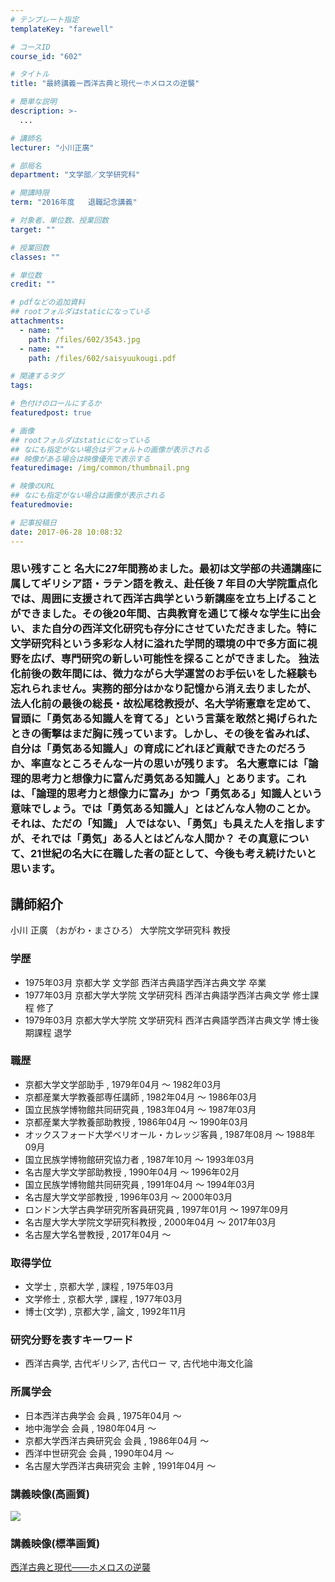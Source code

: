 ```yaml
---
# テンプレート指定
templateKey: "farewell"

# コースID
course_id: "602"

# タイトル
title: "最終講義ー西洋古典と現代ーホメロスの逆襲"

# 簡単な説明
description: >-
  ...

# 講師名
lecturer: "小川正廣"

# 部局名
department: "文学部／文学研究科"

# 開講時限
term: "2016年度	退職記念講義"

# 対象者、単位数、授業回数
target: ""

# 授業回数
classes: ""

# 単位数
credit: ""

# pdfなどの追加資料
## rootフォルダはstaticになっている
attachments: 
  - name: "" 
    path: /files/602/3543.jpg
  - name: "" 
    path: /files/602/saisyuukougi.pdf

# 関連するタグ
tags:

# 色付けのロールにするか
featuredpost: true

# 画像
## rootフォルダはstaticになっている
## なにも指定がない場合はデフォルトの画像が表示される
## 映像がある場合は映像優先で表示する
featuredimage: /img/common/thumbnail.png

# 映像のURL
## なにも指定がない場合は画像が表示される
featuredmovie: 

# 記事投稿日
date: 2017-06-28 10:08:32
---
```


### 思い残すこと 名大に27年間務めました。最初は文学部の共通講座に属してギリシア語・ラテン語を教え、赴任後 7 年目の大学院重点化では、周囲に支援されて西洋古典学という新講座を立ち上げることができました。その後20年間、古典教育を通じて様々な学生に出会い、また自分の西洋文化研究も存分にさせていただきました。特に文学研究科という多彩な人材に溢れた学問的環境の中で多方面に視野を広げ、専門研究の新しい可能性を探ることができました。 独法化前後の数年間には、微力ながら大学運営のお手伝いをした経験も忘れられません。実務的部分はかなり記憶から消え去りましたが、法人化前の最後の総長・故松尾稔教授が、名大学術憲章を定めて、冒頭に「勇気ある知識人を育てる」という言葉を敢然と掲げられたときの衝撃はまだ胸に残っています。しかし、その後を省みれば、自分は「勇気ある知識人」の育成にどれほど貢献できたのだろうか、率直なところそんな一片の思いが残ります。 名大憲章には「論理的思考力と想像力に富んだ勇気ある知識人」とあります。これは、「論理的思考力と想像力に富み」かつ「勇気ある」知識人という意味でしょう。では「勇気ある知識人」とはどんな人物のことか。それは、ただの「知識」 人ではない、「勇気」も具えた人を指しますが、それでは「勇気」ある人とはどんな人間か？ その真意について、21世紀の名大に在職した者の証として、今後も考え続けたいと思います。

## 講師紹介

小川 正廣 （おがわ・まさひろ） 大学院文学研究科 教授

### 学歴

* 1975年03月 京都大学 文学部 西洋古典語学西洋古典文学 卒業
* 1977年03月 京都大学大学院 文学研究科 西洋古典語学西洋古典文学 修士課程 修了
* 1979年03月 京都大学大学院 文学研究科 西洋古典語学西洋古典文学 博士後期課程 退学

### 職歴

* 京都大学文学部助手 , 1979年04月 ～ 1982年03月
* 京都産業大学教養部専任講師 , 1982年04月 ～ 1986年03月
* 国立民族学博物館共同研究員 , 1983年04月 ～ 1987年03月
* 京都産業大学教養部助教授 , 1986年04月 ～ 1990年03月
* オックスフォード大学ベリオール・カレッジ客員 , 1987年08月 ～ 1988年09月
* 国立民族学博物館研究協力者 , 1987年10月 ～ 1993年03月
* 名古屋大学文学部助教授 , 1990年04月 ～ 1996年02月
* 国立民族学博物館共同研究員 , 1991年04月 ～ 1994年03月
* 名古屋大学文学部教授 , 1996年03月 ～ 2000年03月
* ロンドン大学古典学研究所客員研究員 , 1997年01月 ～ 1997年09月
* 名古屋大学大学院文学研究科教授 , 2000年04月 ～ 2017年03月
* 名古屋大学名誉教授 , 2017年04月 〜

### 取得学位

* 文学士 , 京都大学 , 課程 , 1975年03月
* 文学修士 , 京都大学 , 課程 , 1977年03月
* 博士(文学) , 京都大学 , 論文 , 1992年11月

### 研究分野を表すキーワード

* 西洋古典学, 古代ギリシア, 古代ロー マ, 古代地中海文化論

### 所属学会

* 日本西洋古典学会 会員 , 1975年04月 ～
* 地中海学会 会員 , 1980年04月 ～
* 京都大学西洋古典研究会 会員 , 1986年04月 ～
* 西洋中世研究会 会員 , 1990年04月 ～
* 名古屋大学西洋古典研究会 主幹 , 1991年04月 ～

### 講義映像(高画質)

![](/files/602/3543.jpg) 
### 講義映像(標準画質)

[西洋古典と現代――ホメロスの逆襲](/files/602/saisyuukougi.pdf) 
